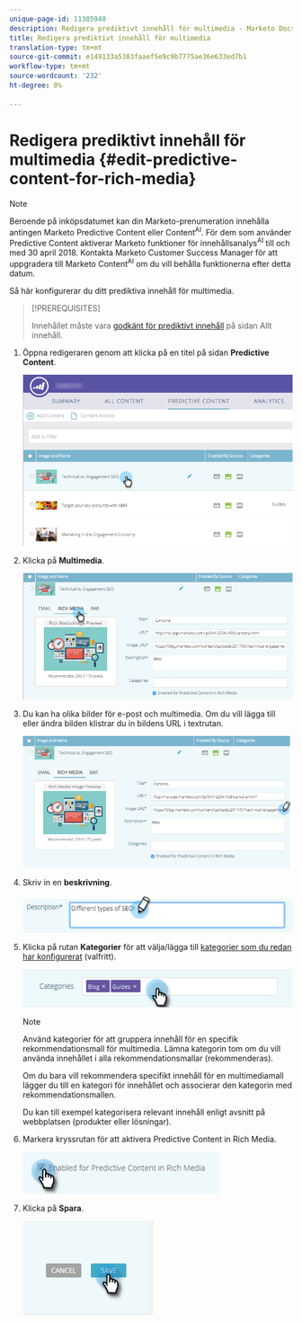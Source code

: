 ```yaml
---
unique-page-id: 11385940
description: Redigera prediktivt innehåll för multimedia - Marketo Docs - Produktdokumentation
title: Redigera prediktivt innehåll för multimedia
translation-type: tm+mt
source-git-commit: e149133a5383faaef5e9c9b7775ae36e633ed7b1
workflow-type: tm+mt
source-wordcount: '232'
ht-degree: 0%

---
```



# Redigera prediktivt innehåll för multimedia {#edit-predictive-content-for-rich-media}

>[!NOTE]
>
>Beroende på inköpsdatumet kan din Marketo-prenumeration innehålla antingen Marketo Predictive Content eller Content<sup>AI</sup>. För dem som använder Predictive Content aktiverar Marketo funktioner för innehållsanalys<sup>AI</sup> till och med 30 april 2018. Kontakta Marketo Customer Success Manager för att uppgradera till Marketo Content<sup>AI</sup> om du vill behålla funktionerna efter detta datum.

Så här konfigurerar du ditt prediktiva innehåll för multimedia.

>[!PREREQUISITES]
>
>Innehållet måste vara [godkänt för prediktivt innehåll](/help/marketo/product-docs/predictive-content/working-with-all-content/approve-a-title-for-predictive-content.md) på sidan Allt innehåll.

1. Öppna redigeraren genom att klicka på en titel på sidan **Predictive Content**.

   ![](assets/image2017-10-3-9-3a40-3a38.png)

1. Klicka på **Multimedia**.

   ![](assets/image2017-10-3-9-3a41-3a33.png)

1. Du kan ha olika bilder för e-post och multimedia. Om du vill lägga till eller ändra bilden klistrar du in bildens URL i textrutan.

   ![](assets/image2017-10-3-9-3a42-3a20.png)

1. Skriv in en **beskrivning**.

   ![](assets/image2017-10-3-9-3a43-3a43.png)

1. Klicka på rutan **Kategorier** för att välja/lägga till [kategorier som du redan har konfigurerat](/help/marketo/product-docs/predictive-content/getting-started/set-up-categories.md) (valfritt).

   ![](assets/image2017-10-3-9-3a55-3a57.png)

   >[!NOTE]
   >
   >Använd kategorier för att gruppera innehåll för en specifik rekommendationsmall för multimedia. Lämna kategorin tom om du vill använda innehållet i alla rekommendationsmallar (rekommenderas).
   >
   >Om du bara vill rekommendera specifikt innehåll för en multimediamall lägger du till en kategori för innehållet och associerar den kategorin med rekommendationsmallen.
   >
   >Du kan till exempel kategorisera relevant innehåll enligt avsnitt på webbplatsen (produkter eller lösningar).

1. Markera kryssrutan för att aktivera Predictive Content in Rich Media.

   ![](assets/six-1.png)

1. Klicka på **Spara**.

   ![](assets/save.png)
